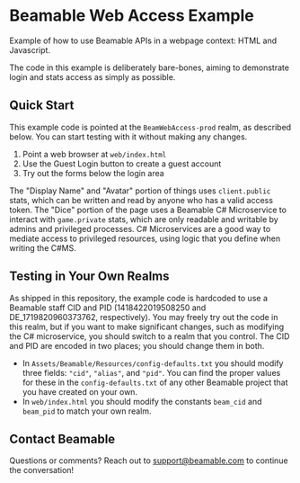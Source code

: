 Beamable Web Access Example
===========================

Example of how to use Beamable APIs in a webpage context: HTML and Javascript.

The code in this example is deliberately bare-bones, aiming to demonstrate
login and stats access as simply as possible.

Quick Start
-----------

This example code is pointed at the `BeamWebAccess-prod` realm, as
described below. You can start testing with it without making any
changes.

1. Point a web browser at `web/index.html`
2. Use the Guest Login button to create a guest account
3. Try out the forms below the login area

The "Display Name" and "Avatar" portion of things uses `client.public`
stats, which can be written and read by anyone who has a valid access
token. The "Dice" portion of the page uses a Beamable C# Microservice
to interact with `game.private` stats, which are only readable and
writable by admins and privileged processes. C# Microservices are a
good way to mediate access to privileged resources, using logic that
you define when writing the C#MS.

Testing in Your Own Realms
--------------------------

As shipped in this repository, the example code is hardcoded to use a
Beamable staff CID and PID (1418422019508250 and DE_1719820960373762,
respectively). You may freely try out the code in this realm, but if
you want to make significant changes, such as modifying the C#
microservice, you should switch to a realm that you control. The CID
and PID are encoded in two places; you should change them in both.

* In `Assets/Beamable/Resources/config-defaults.txt` you should modify three fields: `"cid"`, `"alias"`, and `"pid"`. You can find the proper values for these in the `config-defaults.txt` of any other Beamable project that you have created on your own.
* In `web/index.html` you should modify the constants `beam_cid` and `beam_pid` to match your own realm.

Contact Beamable
----------------

Questions or comments? Reach out to support@beamable.com to continue
the conversation!
